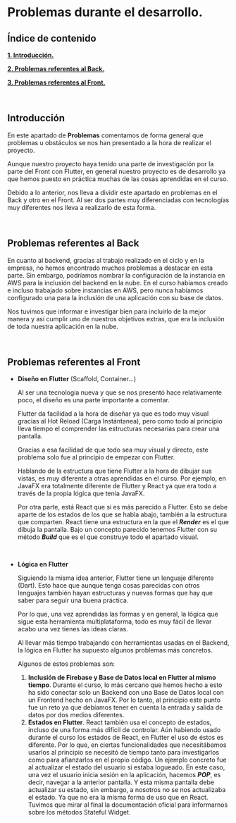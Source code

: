 # Problemas durante el desarrollo.

## Índice de contenido

**[1. Introducción.](#INTRO)**

**[2. Problemas referentes al Back.](#PROB-BACK)**

**[3. Problemas referentes al Front.](#PROB-FRONT)**

<br>
<a name="INTRO"></a>

## Introducción

En este apartado de **Problemas** comentamos de forma general que problemas u obstáculos se nos han presentado a la hora de realizar el proyecto.

Aunque nuestro proyecto haya tenido una parte de investigación por la parte del Front con Flutter, en general nuestro proyecto es de desarrollo ya que hemos puesto en práctica muchas de las cosas aprendidas en el curso.

Debido a lo anterior, nos lleva a dividir este apartado en problemas en el Back y otro en el Front. Al ser dos partes muy diferenciadas con tecnologías muy diferentes nos lleva a realizarlo de esta forma.

<br>
<a name="PROB-BACK"></a>

## Problemas referentes al Back

En cuanto al backend, gracias al trabajo realizado en el ciclo y en la empresa, no hemos encontrado muchos problemas a destacar en esta parte. Sin embargo, podríamos nombrar la configuración de la instancia en AWS para la inclusión del backend en la nube. En el curso habíamos creado e incluso trabajado sobre instancias en AWS, pero nunca habíamos configurado una para la inclusión de una aplicación con su base de datos.

Nos tuvimos que informar e investigar bien para incluirlo de la mejor manera y así cumplir uno de nuestros objetivos extras, que era la inclusión de toda nuestra aplicación en la nube.

<br>
<a name="PROB-FRONT"></a>

## Problemas referentes al Front

- **Diseño en Flutter** (Scaffold, Container...)

  Al ser una tecnología nueva y que se nos presentó hace relativamente poco, el diseño es una parte importante a comentar.

  Flutter da facilidad a la hora de diseñar ya que es todo muy visual gracias al Hot Reload (Carga Instántanea), pero como todo al principio lleva tiempo el comprender las estructuras necesarias para crear una pantalla.

  Gracias a esa facilidad de que todo sea muy visual y directo, este problema solo fue al principio de empezar con Flutter.

  Hablando de la estructura que tiene Flutter a la hora de dibujar sus vistas, es muy diferente a otras aprendidas en el curso. Por ejemplo, en JavaFX era totalmente diferente de Flutter y React ya que era todo a través de la propia lógica que tenía JavaFX.

  Por otra parte, está React que si es más parecido a Flutter. Esto se debe aparte de los estados de los que se habla abajo, también a la estructura que comparten. React tiene una estructura en la que el ***Render*** es el que dibuja la pantalla. Bajo un concepto parecido tenemos Flutter con su método ***Build*** que es el que construye todo el apartado visual.

  <br>

- **Lógica en Flutter**

  Siguiendo la misma idea anterior, Flutter tiene un lenguaje diferente (Dart). Esto hace que aunque tenga cosas parecidas con otros lenguajes también hayan estructuras y nuevas formas que hay que saber para seguir una buena práctica.

  Por lo que, una vez aprendidas las formas y en general, la lógica que sigue esta herramienta multiplataforma, todo es muy fácil de llevar acabo una vez tienes las ideas claras.

  Al llevar más tiempo trabajando con herramientas usadas en el Backend, la lógica en Flutter ha supuesto algunos problemas más concretos.

  Algunos de estos problemas son:

  1. **Inclusión de Firebase y Base de Datos local en Flutter al mismo tiempo**. Durante el curso, lo más cercano que hemos hecho a esto ha sido conectar solo un Backend con una Base de Datos local con un Frontend hecho en JavaFX. Por lo tanto, al principio este punto fue un reto ya que debíamos tener en cuenta la entrada y salida de datos por dos medios diferentes.
  2. **Estados en Flutter**. React también usa el concepto de estados, incluso de una forma más difícil de controlar. Aún habiendo usado durante el curso los estados de React, en Flutter el uso de éstos es diferente. Por lo que, en ciertas funcionalidades que necesitábamos usarlos al principio se necesitó de tiempo tanto para investigarlos como para afianzarlos en el propio código. Un ejemplo concreto fue al actualizar el estado del usuario si estaba logueado. En este caso, una vez el usuario inicia sesión en la aplicación, hacemos ***POP***, es decir, navegar a la anterior pantalla. Y esta misma pantalla debe actualizar su estado, sin embargo, a nosotros no se nos actualizaba el estado. Ya que no era la misma forma de uso que en React. Tuvimos que mirar al final la documentación oficial para informarnos sobre los métodos Stateful Widget.

<br>